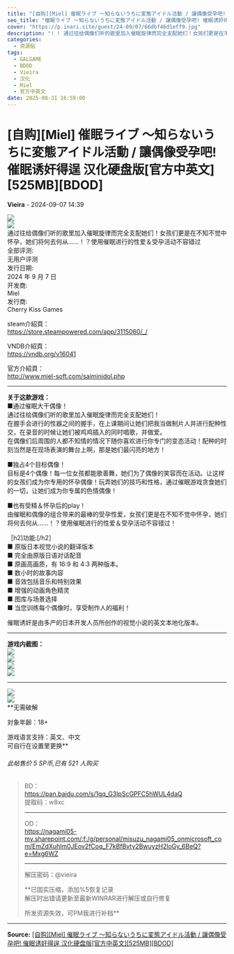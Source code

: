 ```yaml
---
title: "[自购][Miel] 催眠ライブ ～知らないうちに変態アイドル活動 / 讓偶像受孕吧! 催眠诱奸得逞 汉化硬盘版[官方中英文][525MB][BDOD]"
seo_title: "催眠ライブ ～知らないうちに変態アイドル活動 / 讓偶像受孕吧! 催眠诱奸得逞 汉化硬盘版"
cover: "https://p.inari.site/guest/24-09/07/66dbf46d1eff9.jpg"
description: "! ! 通过往给偶像们听的歌里加入催眠旋律而完全支配她们！女孩们更是在不知不觉中怀孕，她们将何去何从……！？使用催眠进行的性爱＆受孕活动不容错过 全部评测: 无用户评测 发行日期: 2024 年 9 月 7 日 开发商: Miel 发行商: Cherry Kiss Games steam介紹頁： VNDB介紹頁：..."
categories:
  - 资源贴
tags:
  - GALGAME
  - BDOD
  - Vieira
  - 汉化
  - Miel
  - 官方中英文
date: 2025-08-31 16:59:00
---
```


# [自购][Miel] 催眠ライブ ～知らないうちに変態アイドル活動 / 讓偶像受孕吧! 催眠诱奸得逞 汉化硬盘版[官方中英文][525MB][BDOD]

**Vieira** - 2024-09-07 14:39

![](https://p.inari.site/guest/24-09/07/66dbf46d1eff9.jpg)  
![](https://p.inari.site/guest/24-09/07/66dbf47b3205f.jpg)  
通过往给偶像们听的歌里加入催眠旋律而完全支配她们！女孩们更是在不知不觉中怀孕，她们将何去何从……！？使用催眠进行的性爱＆受孕活动不容错过  
全部评测:  
无用户评测  
发行日期:  
2024 年 9 月 7 日  
开发商:  
Miel  
发行商:  
Cherry Kiss Games  
  
steam介紹頁：  
<https://store.steampowered.com/app/3115060/_/>  
  
VNDB介紹頁：  
<https://vndb.org/v16041>  
  
官方介紹頁：  
<http://www.miel-soft.com/saiminidol.php>  


* * *

  
**关于这款游戏：**  
■通过催眠大干偶像！  
通过往给偶像们听的歌里加入催眠旋律而完全支配她们！  
在握手会进行的性器之间的握手，在上课期间让她们把我当做制片人并进行配种性交，在录音的时候让她们被鸡鸡插入的同时唱歌，并做爱。  
在偶像们后周围的人都不知情的情况下随你喜欢进行你专门的变态活动！配种的时刻当然是在现场表演的舞台上啊，那是她们最闪亮的地方！  
  
■独占4个目标偶像！  
目标是4个偶像！每一位女孩都能歌善舞，她们为了偶像的笑容而在活动。让这样的女孩们成为你专用的怀孕偶像！玩弄她们的技巧和性格，通过催眠游戏贪食她们的一切，让她们成为你专属的色情偶像！  
  
■也有受精＆怀孕后的play！  
由催眠和偶像的组合带来的最棒的受孕性爱，女孩们更是在不知不觉中怀孕，她们将何去何从……！？使用催眠进行的性爱＆受孕活动不容错过！  
  
［h2]功能:[/h2］  
■ 原版日本视觉小说的翻译版本  
■ 完全由原版日语对话配音  
■ 原画高画质，有 16:9 和 4:3 两种版本。  
■ 数小时的故事内容  
■ 音效包括音乐和特别效果  
■ 增强的动画角色精灵  
■ 图库与场景选择  
■ 当您训练每个偶像时，享受制作人的福利！  
  
催眠诱奸是由多产的日本开发人员所创作的视觉小说的英文本地化版本。  


* * *

  
**游戏内截图：**  
![](https://p.inari.site/guest/24-09/07/66dbf2c837e4f.jpg)  
![](https://p.inari.site/guest/24-09/07/66dbf2d1e3d84.jpg)  
![](https://p.inari.site/guest/24-09/07/66dbf2db39a6a.jpg)  
![](https://p.inari.site/guest/24-09/07/66dbf2e396380.jpg)  


* * *

  
![](https://p.inari.site/guest/24-09/07/66dbf304316bc.jpg)  
![](https://p.inari.site/guest/24-09/07/66dbf30d6175c.jpg)  
**无需破解  
  
対象年齢：18+  
  
游戏语言支持：英文、中文  
可自行在设置里更换**  


###### 此帖售价 5 SP币,已有 521 人购买

>   
>   
> BD：  
> <https://pan.baidu.com/s/1gq_G3lpScGPFC5hWUL4daQ>  
> 提取码：w8xc  
> 
> 
> * * *
> 
>   
> OD：  
> <https://nagami05-my.sharepoint.com/:f:/g/personal/misuzu_nagami05_onmicrosoft_com/EmZdXuhlm0JEov2fCoq_F7kBfBvty2BwuyzH2loGy_6BeQ?e=Mxg6WZ>  
> 
> 
> * * *
> 
>   
>   
> 解压密码：@vieira  
>   
> **已固实压缩，添加%5恢复记录  
>  解压时出错请更新至最新WINRAR进行解压或自行修复  
>   
> 所发资源失效，可PM我进行补档**  
> 


---

**Source:** [[自购][Miel] 催眠ライブ ～知らないうちに変態アイドル活動 / 讓偶像受孕吧! 催眠诱奸得逞 汉化硬盘版[官方中英文][525MB][BDOD]](https://www.south-plus.net/read.php?tid-2301804-fpage-5.html)
<script type="application/ld+json">
{
  "@context": "https://schema.org",
  "@type": "VideoGame",
  "name": "催眠ライブ ～知らないうちに変態アイドル活動 / 讓偶像受孕吧! 催眠诱奸得逞 汉化硬盘版",
  "alternateName": "[自购][Miel] 催眠ライブ ～知らないうちに変態アイドル活動 / 讓偶像受孕吧! 催眠诱奸得逞 汉化硬盘版[官方中英文][525MB][BDOD]",
  "description": "! ! 通过往给偶像们听的歌里加入催眠旋律而完全支配她们！女孩们更是在不知不觉中怀孕，她们将何去何从……！？使用催眠进行的性爱＆受孕活动不容错过 全部评测: 无用户评测 发行日期: 2024 年 9 月 7 日 开发商: Miel 发行商: Cherry Kiss Games steam介紹頁： VNDB介紹頁：...",
  "image": "https://p.inari.site/guest/24-09/07/66dbf46d1eff9.jpg",
  "datePublished": "2025-08-31 16:59:00",
  "author": {
    "@type": "Person",
    "name": "Vieira"
  },
  "operatingSystem": "Windows",
  "applicationCategory": "GameApplication",
  "url": "https://www.south-plus.net/read.php?tid-2301804-fpage-5.html"
}
</script>